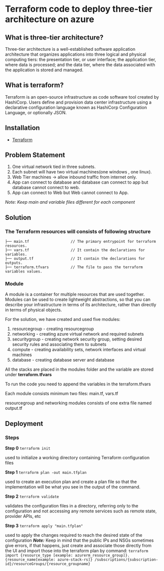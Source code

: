 # Terraform code to deploy three-tier architecture on azure

## What is three-tier architecture?
Three-tier architecture is a well-established software application architecture that organizes applications into three logical and physical computing tiers: the presentation tier, or user interface; the application tier, where data is processed; and the data tier, where the data associated with the application is stored and managed.

## What is terraform?
Terraform is an open-source infrastructure as code software tool created by HashiCorp. Users define and provision data center infrastructure using a declarative configuration language known as HashiCorp Configuration Language, or optionally JSON.

## Installation
- [Terraform](https://www.terraform.io/downloads.html)

## Problem Statement

1. One virtual network tied in three subnets.
2. Each subnet will have two virtual machines(one windows , one linux).
3. Web Tier machines -> allow inbound traffic from internet only.
4. App can connect to database and database can connect to app but database cannot connect to web.
5. App can connect to Web but Web cannot connect to App.

_Note: Keep main and variable files different for each component_

## Solution

### The Terraform resources will consists of following structure

```
├── main.tf                   // The primary entrypoint for terraform resources.
├── vars.tf                   // It contain the declarations for variables.
├── output.tf                 // It contain the declarations for outputs.
├── terraform.tfvars          // The file to pass the terraform variables values.
```

### Module

A module is a container for multiple resources that are used together. Modules can be used to create lightweight abstractions, so that you can describe your infrastructure in terms of its architecture, rather than directly in terms of physical objects.

For the solution, we have created and used five modules:
1. resourcegroup - creating resourcegroup
2. networking - creating azure virtual network and required subnets
3. securitygroup - creating network security group, setting desired security rules and associating them to subnets
4. compute - creating availability sets, network interfaces and virtual machines
5. database - creating database server and database

All the stacks are placed in the modules folder and the variable are stored under **terraform.tfvars**

To run the code you need to append the variables in the terraform.tfvars

Each module consists minimum two files: main.tf, vars.tf

resourcegroup and networking modules consists of one extra file named output.tf

## Deployment

### Steps

**Step 0** `terraform init`

used to initialize a working directory containing Terraform configuration files

**Step 1** `terraform plan -out main.tfplan `

used to create an execution plan and create a plan file so that the implementation will be what you see in the output of the command.

**Step 2** `terraform validate`

validates the configuration files in a directory, referring only to the configuration and not accessing any remote services such as remote state, provider APIs, etc

**Step 3** `terraform apply "main.tfplan"`

used to apply the changes required to reach the desired state of the configuration
***Note:*** Keep in mind that the public IPs and NSGs sometimes give errors, if that happens, just create and associate those directly from the UI and import those into the terraform plan by command: `terraform import {resource_type [example: azurerm_resource_group]}.{resource_name[example: azure-stack-rs]} /subscriptions/{subscription-id}/resourceGroups/{resource_groupname}`
